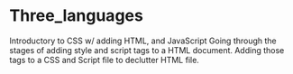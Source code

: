 # Three_languages
Introductory to CSS w/ adding HTML, and JavaScript
Going through the stages of adding style and script tags to a HTML document.
Adding those tags to a CSS and Script file to declutter HTML file.
